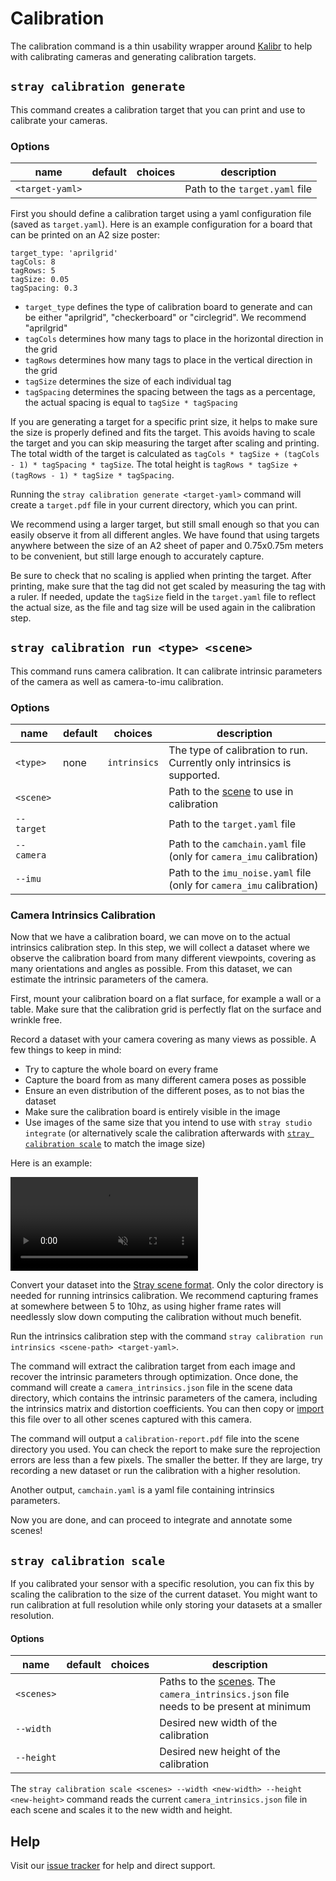# Calibration

The calibration command is a thin usability wrapper around [Kalibr](https://github.com/ethz-asl/kalibr) to help with calibrating cameras and generating calibration targets.

## `stray calibration generate`

This command creates a calibration target that you can print and use to calibrate your cameras.

### Options

|name|default|choices|description|
|---|---|---|---|
|`<target-yaml>`| | |Path to the `target.yaml` file|

First you should define a calibration target using a yaml configuration file (saved as `target.yaml`). Here is an example configuration for a board that can be printed on an A2 size poster:
```
target_type: 'aprilgrid'
tagCols: 8
tagRows: 5
tagSize: 0.05
tagSpacing: 0.3
```

- `target_type` defines the type of calibration board to generate and can be either "aprilgrid", "checkerboard" or "circlegrid". We recommend "aprilgrid"
- `tagCols` determines how many tags to place in the horizontal direction in the grid
- `tagRows` determines how many tags to place in the vertical direction in the grid
- `tagSize` determines the size of each individual tag
- `tagSpacing` determines the spacing between the tags as a percentage, the actual spacing is equal to `tagSize * tagSpacing`

If you are generating a target for a specific print size, it helps to make sure the size is properly defined and fits the target. This avoids having to scale the target and you can skip measuring the target after scaling and printing. The total width of the target is calculated as `tagCols * tagSize + (tagCols - 1) * tagSpacing * tagSize`. The total height is `tagRows * tagSize + (tagRows - 1) * tagSize * tagSpacing`.


Running the `stray calibration generate <target-yaml>` command will create a `target.pdf` file in your current directory, which you can print.

We recommend using a larger target, but still small enough so that you can easily observe it from all different angles. We have found that using targets anywhere between the size of an A2 sheet of paper and 0.75x0.75m meters to be convenient, but still large enough to accurately capture.

Be sure to check that no scaling is applied when printing the target. After printing, make sure that the tag did not get scaled by measuring the tag with a ruler. If needed, update the `tagSize` field in the `target.yaml` file to reflect the actual size, as the file and tag size will be used again in the calibration step.

## `stray calibration run <type> <scene>`

This command runs camera calibration. It can calibrate intrinsic parameters of the camera as well as camera-to-imu calibration.

### Options

|name|default|choices|description|
|---|---|---|---|
|`<type>`| none | `intrinsics` | The type of calibration to run. Currently only intrinsics is supported. |
|`<scene>`| | |Path to the [scene](/formats/data.html) to use in calibration|
|`--target`| | |Path to the `target.yaml` file|
|`--camera`| | |Path to the `camchain.yaml` file (only for `camera_imu` calibration)|
|`--imu`| | |Path to the `imu_noise.yaml` file (only for `camera_imu` calibration)|


### Camera Intrinsics Calibration

Now that we have a calibration board, we can move on to the actual intrinsics calibration step. In this step, we will collect a dataset where we observe the calibration board from many different viewpoints, covering as many orientations and angles as possible. From this dataset, we can estimate the intrinsic parameters of the camera.

First, mount your calibration board on a flat surface, for example a wall or a table. Make sure that the calibration grid is perfectly flat on the surface and wrinkle free.

Record a dataset with your camera covering as many views as possible. A few things to keep in mind:
- Try to capture the whole board on every frame
- Capture the board from as many different camera poses as possible
- Ensure an even distribution of the different poses, as to not bias the dataset
- Make sure the calibration board is entirely visible in the image
- Use images of the same size that you intend to use with `stray studio integrate` (or alternatively scale the calibration afterwards with [`stray calibration scale`](/commands/calibration.md#stray-calibration-scale) to match the image size)

Here is an example:

<video autoplay loop muted playsinline controls >
    <source src="https://stray-data.nyc3.digitaloceanspaces.com/website/calibration.mp4"
            type="video/mp4">
</video>

Convert your dataset into the [Stray scene format](/formats/data.html). Only the color directory is needed for running intrinsics calibration. We recommend capturing frames at somewhere between 5 to 10hz, as using higher frame rates will needlessly slow down computing the calibration without much benefit.

Run the intrinsics calibration step with the command `stray calibration run intrinsics <scene-path> <target-yaml>`.

The command will extract the calibration target from each image and recover the intrinsic parameters through optimization. Once done, the command will create a `camera_intrinsics.json` file in the scene data directory, which contains the intrinsic parameters of the camera, including the intrinsics matrix and distortion coefficients. You can then copy or [import](/commands/dataset.md#stray-dataset-import) this file over to all other scenes captured with this camera.

The command will output a `calibration-report.pdf` file into the scene directory you used. You can check the report to make sure the reprojection errors are less than a few pixels. The smaller the better. If they are large, try recording a new dataset or run the calibration with a higher resolution.

Another output, `camchain.yaml` is a yaml file containing intrinsics parameters.

Now you are done, and can proceed to integrate and annotate some scenes!

## `stray calibration scale`

If you calibrated your sensor with a specific resolution, you can fix this by scaling the calibration to the size of the current dataset. You might want to run calibration at full resolution while only storing your datasets at a smaller resolution.

#### Options

|name|default|choices|description|
|---|---|---|---|
|`<scenes>`| | |Paths to the [scenes](/formats/data.html). The `camera_intrinsics.json` file needs to be present at minimum|
|`--width`| | |Desired new width of the calibration|
|`--height`| | |Desired new height of the calibration|

The `stray calibration scale <scenes> --width <new-width> --height <new-height>` command reads the current `camera_intrinsics.json` file in each scene and scales it to the new width and height.

## Help

Visit our [issue tracker](https://github.com/StrayRobots/issues) for help and direct support.
